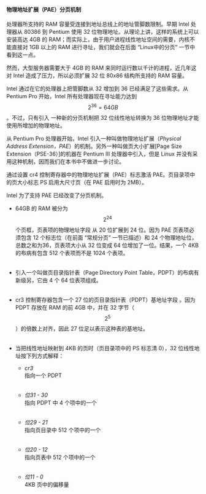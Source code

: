 #### 物理地址扩展（PAE）分页机制

处理器所支持的 RAM 容量受连接到地址总线上的地址管脚数限制。早期 Intel 处理器从 80386 到 Pentium 使用 32 位物理地址。从理论上讲，这样的系统上可以安装高达 4GB 的 RAM；而实际上，由于用户进程线性地址空间的需要，内核不能直接对 1GB 以上的 RAM 进行寻址，我们就会在后面 “Linux中的分页” 一节中看到这一点。

然而，大型服务器需要大于 4GB 的 RAM 来同时运行数以千计的进程，近几年这对 Intel 造成了压力，所以必须扩展 32 位 80x86 结构所支持的 RAM 容量。

Intel 通过在它的处理器上把管脚数从 32 增加到 36 已经满足了这些需求。从 Pentium Pro 开始，Intel 所有处理器现在寻址能力达到 $$2^{36} = 64GB$$ 。不过，只有引入 一种新的分页机制把 32 位线性地址转换为 36 位物理地址才能使用所增加的物理地址。

从 Pentium Pro 处理器开始，Intel 引入一种叫做物理地址扩展（*Physical Address Extension，PAE*）的机制。另外一种叫做页大小扩展[Page Size Extension（PSE-36）]的机器在 Pentium III 处理器中引入，但是 Linux 并没有采用这种机制，因而我们在本书中不做进一步讨论。

通过设置 cr4 控制寄存器中的物理地址扩展（PAE）标志激活 PAE。页目录项中的页大小标志 PS 启用大尺寸页（在 PAE 启用时为 2MB）。

Intel 为了支持 PAE 已经改变了分页机制。

- 64GB 的 RAM 被分为 $$2^{24}$$ 个页框，页表项的物理地址字段 从 20 位扩展到 24 位。因为 PAE 页表项必须包含 12 个标志位（在前面 “常规分页” 一节已描述）和 24 个物理地址位，总数之和为36，页表项大小从 32 位变成 64 位增加了一位。结果，一个 4KB 的布病有包含 512 个表项而不是 1024 个表项。  
&emsp;

- 引入一个叫做页目录指针表（Page Directory Point Table，PDPT）的布病有新级另，它由 4 个 64 位表项组成。  
&emsp;

- cr3 控制寄存器包含一个 27 位的页目录指针表（PDPT）基地址字段 。因为 PDPT 存放在 RAM 的前 4GB 中，并在 32 字节（$$2^{5}$$）的倍数上对齐，因此 27 位足以表示这种表的基地址。  
&emsp;

- 当把线性地址映射到 4KB 的页时（页目录项中的 PS 标志清 0），32 位线性地址按下列方式解释：

  - *cr3*  
  指向一个 PDPT  
  &emsp;
  
  - *位31 - 30*  
  指向 PDPT 中 4 个项中的一个  
  &emsp;
  
  - *位29 - 21*  
  指向页目录中 512 个项中的一个  
  &emsp;

  - *位20 - 12*  
  指向页表中 512 个项中的一个  
  &emsp;

  - *位11 - 0*  
  4KB 页中的偏移量  
  &emsp;
